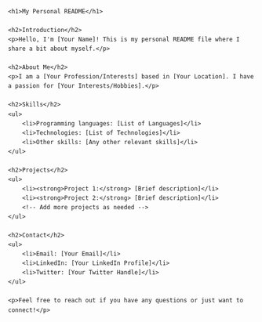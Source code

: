 <!DOCTYPE html>
<html lang="en">
<head>
    <meta charset="UTF-8">
    <meta name="viewport" content="width=device-width, initial-scale=1.0">
    <title>My Personal README</title>
    <style>
        body {
            font-family: Arial, sans-serif;
            line-height: 1.6;
            margin: 40px;
        }
        h1, h2 {
            color: #333;
        }
    </style>
</head>
<body>

    <h1>My Personal README</h1>

    <h2>Introduction</h2>
    <p>Hello, I'm [Your Name]! This is my personal README file where I share a bit about myself.</p>

    <h2>About Me</h2>
    <p>I am a [Your Profession/Interests] based in [Your Location]. I have a passion for [Your Interests/Hobbies].</p>

    <h2>Skills</h2>
    <ul>
        <li>Programming languages: [List of Languages]</li>
        <li>Technologies: [List of Technologies]</li>
        <li>Other skills: [Any other relevant skills]</li>
    </ul>

    <h2>Projects</h2>
    <ul>
        <li><strong>Project 1:</strong> [Brief description]</li>
        <li><strong>Project 2:</strong> [Brief description]</li>
        <!-- Add more projects as needed -->
    </ul>

    <h2>Contact</h2>
    <ul>
        <li>Email: [Your Email]</li>
        <li>LinkedIn: [Your LinkedIn Profile]</li>
        <li>Twitter: [Your Twitter Handle]</li>
    </ul>

    <p>Feel free to reach out if you have any questions or just want to connect!</p>

</body>
</html>
